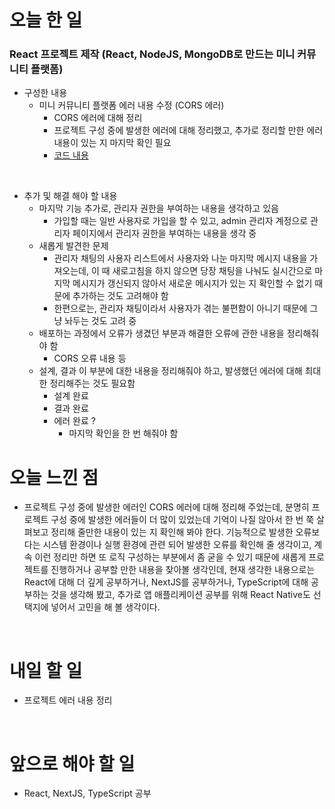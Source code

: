 # 오늘 한 일

### React 프로젝트 제작 (React, NodeJS, MongoDB로 만드는 미니 커뮤니티 플랫폼)

- 구성한 내용
  - 미니 커뮤니티 플랫폼 에러 내용 수정 (CORS 에러)
    - CORS 에러에 대해 정리
    - 프로젝트 구성 중에 발생한 에러에 대해 정리했고, 추가로 정리할 만한 에러 내용이 있는 지 마지막 확인 필요
    - [코드 내용](https://github.com/jeongsangtae/TIL/commit/e8b0e0a042dd66e542df1b5f75eda42ee8a1761d)

<br />

- 추가 및 해결 해야 할 내용
  - 마지막 기능 추가로, 관리자 권한을 부여하는 내용을 생각하고 있음
    - 가입할 때는 일반 사용자로 가입을 할 수 있고, admin 관리자 계정으로 관리자 페이지에서 관리자 권한을 부여하는 내용을 생각 중
  - 새롭게 발견한 문제
    - 관리자 채팅의 사용자 리스트에서 사용자와 나눈 마지막 메시지 내용을 가져오는데, 이 때 새로고침을 하지 않으면 당장 채팅을 나눠도 실시간으로 마지막 메시지가 갱신되지 않아서 새로운 메시지가 있는 지 확인할 수 없기 때문에 추가하는 것도 고려해야 함
    - 한편으로는, 관리자 채팅이라서 사용자가 겪는 불편함이 아니기 때문에 그냥 놔두는 것도 고려 중
  - 배포하는 과정에서 오류가 생겼던 부분과 해결한 오류에 관한 내용을 정리해줘야 함
    - CORS 오류 내용 등
  - 설계, 결과 이 부분에 대한 내용을 정리해줘야 하고, 발생했던 에러에 대해 최대한 정리해주는 것도 필요함
    - 설계 완료
    - 결과 완료
    - 에러 완료 ?
      - 마지막 확인을 한 번 해줘야 함

# 오늘 느낀 점

- 프로젝트 구성 중에 발생한 에러인 CORS 에러에 대해 정리해 주었는데, 분명히 프로젝트 구성 중에 발생한 에러들이 더 많이 있었는데 기억이 나질 않아서 한 번 쭉 살펴보고 정리해 줄만한 내용이 있는 지 확인해 봐야 한다. 기능적으로 발생한 오류보다는 시스템 환경이나 실행 환경에 관련 되어 발생한 오류를 확인해 줄 생각이고, 계속 이런 정리만 하면 또 로직 구성하는 부분에서 좀 굳을 수 있기 때문에 새롭게 프로젝트를 진행하거나 공부할 만한 내용을 찾아볼 생각인데, 현재 생각한 내용으로는 React에 대해 더 깊게 공부하거나, NextJS를 공부하거나, TypeScript에 대해 공부하는 것을 생각해 봤고, 추가로 앱 애플리케이션 공부를 위해 React Native도 선택지에 넣어서 고민을 해 볼 생각이다.

<br />

# 내일 할 일

- 프로젝트 에러 내용 정리

<br />

# 앞으로 해야 할 일

- React, NextJS, TypeScript 공부
